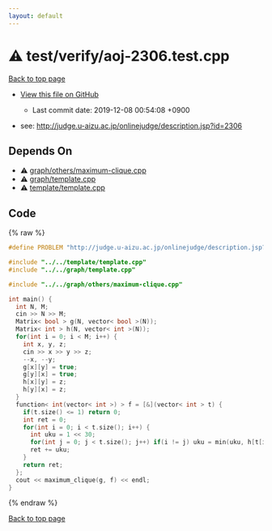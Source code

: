 ```yaml
---
layout: default
---
```


<!-- mathjax config similar to math.stackexchange -->
<script type="text/javascript" async
  src="https://cdnjs.cloudflare.com/ajax/libs/mathjax/2.7.5/MathJax.js?config=TeX-MML-AM_CHTML">
</script>
<script type="text/x-mathjax-config">
  MathJax.Hub.Config({
    TeX: { equationNumbers: { autoNumber: "AMS" }},
    tex2jax: {
      inlineMath: [ ['$','$'] ],
      processEscapes: true
    },
    "HTML-CSS": { matchFontHeight: false },
    displayAlign: "left",
    displayIndent: "2em"
  });
</script>

<script type="text/javascript" src="https://cdnjs.cloudflare.com/ajax/libs/jquery/3.4.1/jquery.min.js"></script>
<script src="https://cdn.jsdelivr.net/npm/jquery-balloon-js@1.1.2/jquery.balloon.min.js" integrity="sha256-ZEYs9VrgAeNuPvs15E39OsyOJaIkXEEt10fzxJ20+2I=" crossorigin="anonymous"></script>
<script type="text/javascript" src="../../../assets/js/copy-button.js"></script>
<link rel="stylesheet" href="../../../assets/css/copy-button.css" />


# :warning: test/verify/aoj-2306.test.cpp
<a href="../../../index.html">Back to top page</a>

* <a href="{{ site.github.repository_url }}/blob/master/test/verify/aoj-2306.test.cpp">View this file on GitHub</a>
    - Last commit date: 2019-12-08 00:54:08 +0900


* see: <a href="http://judge.u-aizu.ac.jp/onlinejudge/description.jsp?id=2306">http://judge.u-aizu.ac.jp/onlinejudge/description.jsp?id=2306</a>


## Depends On
* :warning: <a href="../../../library/graph/others/maximum-clique.cpp.html">graph/others/maximum-clique.cpp</a>
* :warning: <a href="../../../library/graph/template.cpp.html">graph/template.cpp</a>
* :warning: <a href="../../../library/template/template.cpp.html">template/template.cpp</a>


## Code
{% raw %}
```cpp
#define PROBLEM "http://judge.u-aizu.ac.jp/onlinejudge/description.jsp?id=2306"

#include "../../template/template.cpp"
#include "../../graph/template.cpp"

#include "../../graph/others/maximum-clique.cpp"

int main() {
  int N, M;
  cin >> N >> M;
  Matrix< bool > g(N, vector< bool >(N));
  Matrix< int > h(N, vector< int >(N));
  for(int i = 0; i < M; i++) {
    int x, y, z;
    cin >> x >> y >> z;
    --x, --y;
    g[x][y] = true;
    g[y][x] = true;
    h[x][y] = z;
    h[y][x] = z;
  }
  function< int(vector< int >) > f = [&](vector< int > t) {
    if(t.size() <= 1) return 0;
    int ret = 0;
    for(int i = 0; i < t.size(); i++) {
      int uku = 1 << 30;
      for(int j = 0; j < t.size(); j++) if(i != j) uku = min(uku, h[t[i]][t[j]]);
      ret += uku;
    }
    return ret;
  };
  cout << maximum_clique(g, f) << endl;
}

```
{% endraw %}

<a href="../../../index.html">Back to top page</a>

